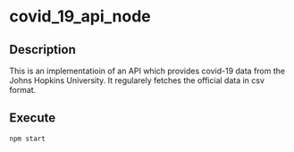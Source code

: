 # covid_19_api_node

## Description
This is an implementatioin of an API which provides covid-19 data from the Johns Hopkins University. It regularely fetches the official data in csv format.

## Execute
```bash
npm start
```
